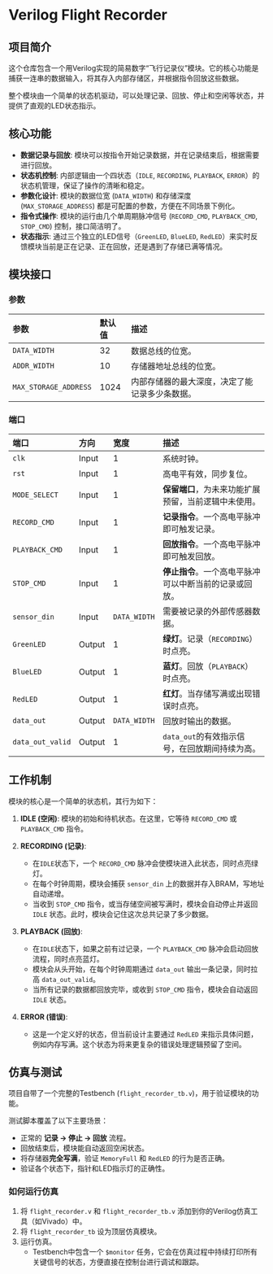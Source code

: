 # Verilog Flight Recorder

## 项目简介

这个仓库包含一个用Verilog实现的简易数字“飞行记录仪”模块。它的核心功能是捕获一连串的数据输入，将其存入内部存储区，并根据指令回放这些数据。

整个模块由一个简单的状态机驱动，可以处理记录、回放、停止和空闲等状态，并提供了直观的LED状态指示。

## 核心功能

*   **数据记录与回放**: 模块可以按指令开始记录数据，并在记录结束后，根据需要进行回放。
*   **状态机控制**: 内部逻辑由一个四状态（`IDLE`, `RECORDING`, `PLAYBACK`, `ERROR`）的状态机管理，保证了操作的清晰和稳定。
*   **参数化设计**: 模块的数据位宽 (`DATA_WIDTH`) 和存储深度 (`MAX_STORAGE_ADDRESS`) 都是可配置的参数，方便在不同场景下例化。
*   **指令式操作**: 模块的运行由几个单周期脉冲信号 (`RECORD_CMD`, `PLAYBACK_CMD`, `STOP_CMD`) 控制，接口简洁明了。
*   **状态指示**: 通过三个独立的LED信号（`GreenLED`, `BlueLED`, `RedLED`）来实时反馈模块当前是正在记录、正在回放，还是遇到了存储已满等情况。

## 模块接口

### 参数

| 参数 | 默认值 | 描述 |
| :--- | :--- | :--- |
| `DATA_WIDTH` | 32 | 数据总线的位宽。 |
| `ADDR_WIDTH` | 10 | 存储器地址总线的位宽。 |
| `MAX_STORAGE_ADDRESS` | 1024 | 内部存储器的最大深度，决定了能记录多少条数据。 |

### 端口

| 端口 | 方向 | 宽度 | 描述 |
| :--- | :--- | :--- | :--- |
| `clk` | Input | 1 | 系统时钟。 |
| `rst` | Input | 1 | 高电平有效，同步复位。 |
| `MODE_SELECT` | Input | 1 | **保留端口**，为未来功能扩展预留，当前逻辑中未使用。 |
| `RECORD_CMD` | Input | 1 | **记录指令**。一个高电平脉冲即可触发记录。 |
| `PLAYBACK_CMD` | Input | 1 | **回放指令**。一个高电平脉冲即可触发回放。 |
| `STOP_CMD` | Input | 1 | **停止指令**。一个高电平脉冲可以中断当前的记录或回放。 |
| `sensor_din` | Input | `DATA_WIDTH` | 需要被记录的外部传感器数据。 |
| `GreenLED` | Output | 1 | **绿灯**。记录（`RECORDING`）时点亮。 |
| `BlueLED` | Output | 1 | **蓝灯**。回放（`PLAYBACK`）时点亮。 |
| `RedLED` | Output | 1 | **红灯**。当存储写满或出现错误时点亮。 |
| `data_out` | Output | `DATA_WIDTH` | 回放时输出的数据。 |
| `data_out_valid` | Output | 1 | `data_out`的有效指示信号，在回放期间持续为高。 |

## 工作机制

模块的核心是一个简单的状态机，其行为如下：

1.  **IDLE (空闲)**: 模块的初始和待机状态。在这里，它等待 `RECORD_CMD` 或 `PLAYBACK_CMD` 指令。

2.  **RECORDING (记录)**:
    *   在`IDLE`状态下，一个 `RECORD_CMD` 脉冲会使模块进入此状态，同时点亮绿灯。
    *   在每个时钟周期，模块会捕获 `sensor_din` 上的数据并存入BRAM，写地址自动递增。
    *   当收到 `STOP_CMD` 指令，或当存储空间被写满时，模块会自动停止并返回 `IDLE` 状态。此时，模块会记住这次总共记录了多少数据。

3.  **PLAYBACK (回放)**:
    *   在`IDLE`状态下，如果之前有过记录，一个 `PLAYBACK_CMD` 脉冲会启动回放流程，同时点亮蓝灯。
    *   模块会从头开始，在每个时钟周期通过 `data_out` 输出一条记录，同时拉高 `data_out_valid`。
    *   当所有记录的数据都回放完毕，或收到 `STOP_CMD` 指令，模块会自动返回 `IDLE` 状态。

4.  **ERROR (错误)**:
    *   这是一个定义好的状态，但当前设计主要通过 `RedLED` 来指示具体问题，例如内存写满。这个状态为将来更复杂的错误处理逻辑预留了空间。

## 仿真与测试

项目自带了一个完整的Testbench (`flight_recorder_tb.v`)，用于验证模块的功能。

测试脚本覆盖了以下主要场景：
*   正常的 **记录 -> 停止 -> 回放** 流程。
*   回放结束后，模块能自动返回空闲状态。
*   将存储器**完全写满**，验证 `MemoryFull` 和 `RedLED` 的行为是否正确。
*   验证各个状态下，指针和LED指示灯的正确性。

### 如何运行仿真

1.  将 `flight_recorder.v` 和 `flight_recorder_tb.v` 添加到你的Verilog仿真工具（如Vivado）中。
2.  将 `flight_recorder_tb` 设为顶层仿真模块。
3.  运行仿真。
    *   Testbench中包含一个 `$monitor` 任务，它会在仿真过程中持续打印所有关键信号的状态，方便直接在控制台进行调试和跟踪。

